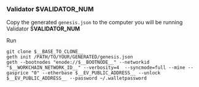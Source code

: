 ### Validator $__VALIDATOR_NUM__

Copy the generated `genesis.json` to the computer you will be running Validator $__VALIDATOR_NUM__

Run

`git clone $__BASE_TO_CLONE__`  
`geth init /PATH/TO/YOUR/GENERATED/genesis.json`  
`geth --bootnodes "enode://$__BOOTNODE__" --networkid "$__WORKCHAIN_NETWORK_ID__" --verbosity=4  --syncmode=full --mine --gasprice "0" --etherbase $__EV_PUBLIC_ADDRESS__ --unlock $__EV_PUBLIC_ADDRESS__ --password ~/.walletpassword`

